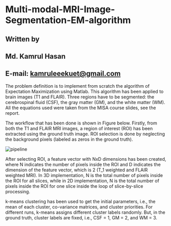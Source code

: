 # Multi-modal-MRI-Image-Segmentation-EM-algorithm
## Written by
## Md. Kamrul Hasan
## E-mail: kamruleeekuet@gmail.com
The problem definition is to implement from scratch the algorithm of Expectation Maximization using Matlab. This algorithm has been applied to brain images (T1 and FLAIR). Three regions have to be segmented: the cerebrospinal fluid (CSF), the gray matter (GM), and the white matter (WM). All the equations used were taken from the MISA course slides, see the report.

The workflow that has been done is shown in Figure below. Firstly, from both the T1 and FLAIR MRI images, a region of interest (ROI) has been extracted using the ground truth image. ROI selection is done by neglecting the background pixels (labeled as zeros in the ground truth). 

![pipeline](https://user-images.githubusercontent.com/32570071/54872737-5d43cb00-4dc9-11e9-8916-2c9254ae6666.JPG)

After selecting ROI, a feature vector with NxD dimensions has been created, where N indicates the number of pixels inside the ROI and D indicates the dimension of the feature vector, which is 2 (T_1 weighted and FLAIR weighted MRI). In 3D implementation, N is the total number of pixels inside the ROI for all slices, while in 2D implementation, N is the total number of pixels inside the ROI for one slice inside the loop of slice-by-slice processing.

k-means clustering has been used to get the initial parameters, i.e., the mean of each cluster, co-variance matrices, and cluster priorities. For different runs, k-means assigns different cluster labels randomly. But, in the ground truth, cluster labels are fixed, i.e., CSF = 1, GM = 2, and WM = 3.






